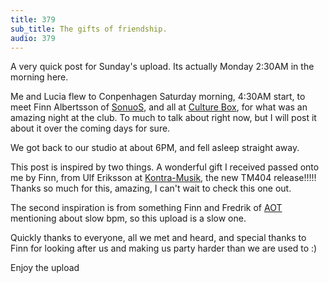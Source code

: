 ```yaml
---
title: 379
sub_title: The gifts of friendship.
audio: 379
---
```

A very quick post for Sunday's upload. Its actually Monday 2:30AM in the morning here.

Me and Lucia flew to Conpenhagen Saturday morning, 4:30AM start, to meet Finn Albertsson of <a href="http://soundcloud.com/sonuos" title="SonuoS">SonuoS</a>, and all at <a href="http://www.culture-box.com/" title="Culture Box">Culture Box</a>, for what was an amazing night at the club. To much to talk about right now, but I will post it about it over the coming days for sure.

We got back to our studio at about 6PM, and fell asleep straight away.

This post is inspired by two things. A wonderful gift I received passed onto me by Finn, from Ulf Eriksson at <a href="http://www.kontra-musik.com/" title="Kontra-Musik">Kontra-Musik</a>, the new TM404 release!!!!! Thanks so much for this, amazing, I can't wait to check this one out.

The second inspiration is from something Finn and Fredrik of <a href="http://soundcloud.com/a-o-t" title="AOT">AOT</a> mentioning about slow bpm, so this upload is a slow one.

Quickly thanks to everyone, all we met and heard, and special thanks to Finn for looking after us and making us party harder than we are used to :)

Enjoy the upload


